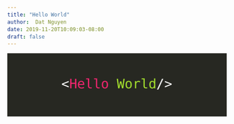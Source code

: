 ```yaml
---
title: "Hello World"
author:  Dat Nguyen
date: 2019-11-20T10:09:03-08:00
draft: false
---
```

<img src="hello-world.jpg">